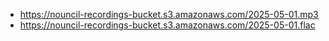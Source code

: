 - https://nouncil-recordings-bucket.s3.amazonaws.com/2025-05-01.mp3
- https://nouncil-recordings-bucket.s3.amazonaws.com/2025-05-01.flac
